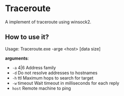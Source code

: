 # Traceroute
A implement of traceroute using winsock2.

## How to use it?
Usage: Traceroute.exe -arge \<host\> \[data size\]  

**arguments**:
- `-a` 4|6 Address family
- `-d` Do not resolve addresses to hostnames
- `-h` ttl Maximum hops to search for target
- `-w` timeout Wait timeout in milliseconds for each reply
- `host` Remote machine to ping
